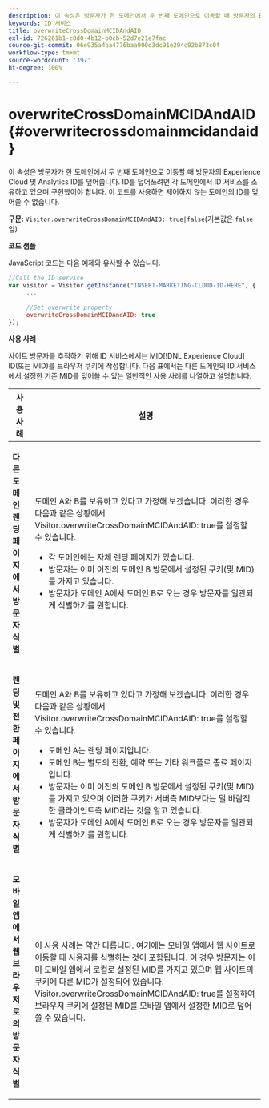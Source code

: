 ```yaml
---
description: 이 속성은 방문자가 한 도메인에서 두 번째 도메인으로 이동할 때 방문자의 Experience Cloud 및 Analytics ID를 덮어씁니다. ID를 덮어쓰려면 각 도메인에서 ID 서비스를 소유하고 있으며 구현했어야 합니다. 이 코드를 사용하면 제어하지 않는 도메인의 ID를 덮어쓸 수 없습니다.
keywords: ID 서비스
title: overwriteCrossDomainMCIDAndAID
exl-id: 726261b1-c8d0-4b12-b0cb-52d7e21e7fac
source-git-commit: 06e935a4ba4776baa900d3dc91e294c92b873c0f
workflow-type: tm+mt
source-wordcount: '397'
ht-degree: 100%

---
```


# overwriteCrossDomainMCIDAndAID{#overwritecrossdomainmcidandaid}

이 속성은 방문자가 한 도메인에서 두 번째 도메인으로 이동할 때 방문자의 Experience Cloud 및 Analytics ID를 덮어씁니다. ID를 덮어쓰려면 각 도메인에서 ID 서비스를 소유하고 있으며 구현했어야 합니다. 이 코드를 사용하면 제어하지 않는 도메인의 ID를 덮어쓸 수 없습니다.

**구문:** `Visitor.overwriteCrossDomainMCIDAndAID: true|false`(기본값은 `false`임)

**코드 샘플**

JavaScript 코드는 다음 예제와 유사할 수 있습니다.

```js
//Call the ID service 
var visitor = Visitor.getInstance("INSERT-MARKETING-CLOUD-ID-HERE", { 
     ... 
 
     //Set overwrite property 
     overwriteCrossDomainMCIDAndAID: true 
}); 
```

**사용 사례**

사이트 방문자를 추적하기 위해 ID 서비스에서는 MID[!DNL Experience Cloud] ID(또는 MID)를 브라우저 쿠키에 작성합니다. 다음 표에서는 다른 도메인의 ID 서비스에서 설정한 기존 MID를 덮어쓸 수 있는 일반적인 사용 사례를 나열하고 설명합니다.

<table id="table_FC1AF6551D6646E0BF1C4FB7C1316EBB"> 
 <thead> 
  <tr> 
   <th colname="col1" class="entry"> 사용 사례 </th> 
   <th colname="col2" class="entry"> 설명 </th> 
  </tr> 
 </thead>
 <tbody> 
  <tr> 
   <td colname="col1"> <p> <b>다른 도메인 랜딩 페이지에서 방문자 식별</b> </p> </td> 
   <td colname="col2"> <p>도메인 A와 B를 보유하고 있다고 가정해 보겠습니다. 이러한 경우 다음과 같은 상황에서 <span class="codeph">Visitor.overwriteCrossDomainMCIDAndAID: true</span>를 설정할 수 있습니다. </p> <p> 
     <ul id="ul_FB4704BFE7134F1688E34BF1A36627B7"> 
      <li id="li_FF71FD1FB9DD4702B675A140FAD2B481">각 도메인에는 자체 랜딩 페이지가 있습니다. </li> 
      <li id="li_78F75469D32D473B93148B46D35E67F1">방문자는 이미 이전의 도메인 B 방문에서 설정된 쿠키(및 MID)를 가지고 있습니다. </li> 
      <li id="li_305CE5138EEB43D3BF9CE38D1E7FFA04">방문자가 도메인 A에서 도메인 B로 오는 경우 방문자를 일관되게 식별하기를 원합니다. </li> 
     </ul> </p> </td> 
  </tr> 
  <tr> 
   <td colname="col1"> <p> <b>랜딩 및 전환 페이지에서 방문자 식별</b> </p> </td> 
   <td colname="col2"> <p>도메인 A와 B를 보유하고 있다고 가정해 보겠습니다. 이러한 경우 다음과 같은 상황에서 <span class="codeph">Visitor.overwriteCrossDomainMCIDAndAID: true</span>를 설정할 수 있습니다. </p> 
    <ul id="ul_7BEBFD523A2F47AFB6963536E43692D0"> 
     <li id="li_71586080489340E2A6C0B263F231E3DE">도메인 A는 랜딩 페이지입니다. </li> 
     <li id="li_4E3D3CB380EE4F1BAC4CD752194AE8DE">도메인 B는 별도의 전환, 예약 또는 기타 워크플로 종료 페이지입니다. </li> 
     <li id="li_FB393B16CFAC4D2D9B2328EBA4573C1A">방문자는 이미 이전의 도메인 B 방문에서 설정된 쿠키(및 MID)를 가지고 있으며 이러한 쿠키가 서버측 MID보다는 덜 바람직한 클라이언트측 MID라는 것을 알고 있습니다. </li> 
     <li id="li_36FC138530A4476A995C0F9FD73C41DE">방문자가 도메인 A에서 도메인 B로 오는 경우 방문자를 일관되게 식별하기를 원합니다. </li> 
    </ul> </td> 
  </tr> 
  <tr> 
   <td colname="col1"> <p> <b>모바일 앱에서 웹 브라우저로의 방문자 식별</b> </p> </td> 
   <td colname="col2"> <p>이 사용 사례는 약간 다릅니다. 여기에는 모바일 앱에서 웹 사이트로 이동할 때 사용자를 식별하는 것이 포함됩니다. 이 경우 방문자는 이미 모바일 앱에서 로컬로 설정된 MID를 가지고 있으며 웹 사이트의 쿠키에 다른 MID가 설정되어 있습니다. <span class="codeph">Visitor.overwriteCrossDomainMCIDAndAID: true</span>를 설정하여 브라우저 쿠키에 설정된 MID를 모바일 앱에서 설정한 MID로 덮어쓸 수 있습니다. </p> </td> 
  </tr> 
 </tbody> 
</table>
